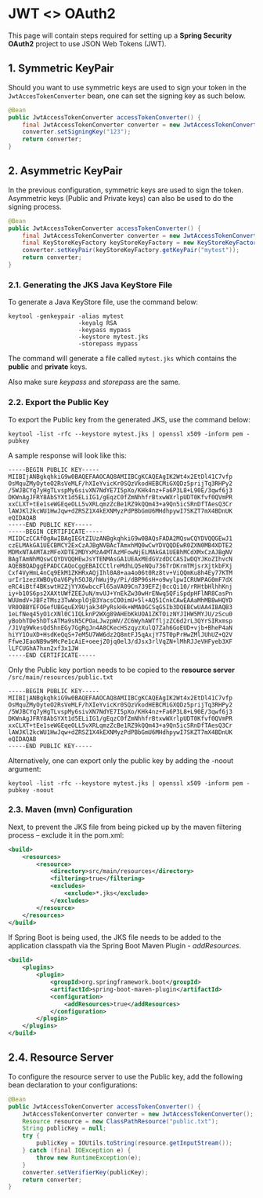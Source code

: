 # JWT <> OAuth2

This page will contain steps required for setting up a **Spring Security OAuth2** project to use JSON Web Tokens (JWT). 

## 1. Symmetric KeyPair

Should you want to use symmetric keys are used to sign your token in the `JwtAccesTokenConverter` bean, one can set the signing key as such below.
 
```java
@Bean
public JwtAccessTokenConverter accessTokenConverter() {
    final JwtAccessTokenConverter converter = new JwtAccessTokenConverter();
    converter.setSigningKey("123");
    return converter;
}
``` 

## 2. Asymmetric KeyPair

In the previous configuration, symmetric keys are used to sign the token. Asymmetric keys (Public and Private keys) can also be used to do the signing process.

```java
@Bean
public JwtAccessTokenConverter accessTokenConverter() {
    final JwtAccessTokenConverter converter = new JwtAccessTokenConverter();
    final KeyStoreKeyFactory keyStoreKeyFactory = new KeyStoreKeyFactory(new ClassPathResource("mytest.jks"), "mypass".toCharArray());
    converter.setKeyPair(keyStoreKeyFactory.getKeyPair("mytest"));
    return converter;
}
``` 

### 2.1. Generating the JKS Java KeyStore File

To generate a Java KeyStore file, use the command below:

```shell script
keytool -genkeypair -alias mytest 
                    -keyalg RSA 
                    -keypass mypass 
                    -keystore mytest.jks 
                    -storepass mypass
```

The command will generate a file called `mytest.jks` which contains the **public** and **private** keys.

Also make sure *keypass* and *storepass* are the same.


### 2.2. Export the Public Key
To export the Public key from the generated JKS, use the command below:

```shell script
keytool -list -rfc --keystore mytest.jks | openssl x509 -inform pem -pubkey
```

A sample response will look like this:

```text
-----BEGIN PUBLIC KEY-----
MIIBIjANBgkqhkiG9w0BAQEFAAOCAQ8AMIIBCgKCAQEAgIK2Wt4x2EtDl41C7vfp
OsMquZMyOyteO2RsVeMLF/hXIeYvicKr0SQzVkodHEBCMiGXQDz5prijTq3RHPy2
/5WJBCYq7yHgTLvspMy6sivXN7NdYE7I5pXo/KHk4nz+Fa6P3L8+L90E/3qwf6j3
DKWnAgJFRY8AbSYXt1d5ELiIG1/gEqzC0fZmNhhfrBtxwWXrlpUDT0Kfvf0QVmPR
xxCLXT+tEe1seWGEqeOLL5vXRLqmzZcBe1RZ9kQQm43+a9Qn5icSRnDfTAesQ3Cr
lAWJKl2kcWU1HwJqw+dZRSZ1X4kEXNMyzPdPBbGmU6MHdhpywI7SKZT7mX4BDnUK
eQIDAQAB
-----END PUBLIC KEY-----
-----BEGIN CERTIFICATE-----
MIIDCzCCAfOgAwIBAgIEGtZIUzANBgkqhkiG9w0BAQsFADA2MQswCQYDVQQGEwJ1
czELMAkGA1UECBMCY2ExCzAJBgNVBAcTAmxhMQ0wCwYDVQQDEwR0ZXN0MB4XDTE2
MDMxNTA4MTAzMFoXDTE2MDYxMzA4MTAzMFowNjELMAkGA1UEBhMCdXMxCzAJBgNV
BAgTAmNhMQswCQYDVQQHEwJsYTENMAsGA1UEAxMEdGVzdDCCASIwDQYJKoZIhvcN
AQEBBQADggEPADCCAQoCggEBAICCtlreMdhLQ5eNQu736TrDKrmTMjsrXjtkbFXj
Cxf4VyHmL4nCq9EkM1ZKHRxAQjIhl0A8+aa4o06t0Rz8tv+ViQQmKu8h4Ey77KTM
urIr1zezXWBOyOaV6Pyh5OJ8/hWuj9y/Pi/dBP96sH+o9wylpwICRUWPAG0mF7dX
eRC4iBtf4BKswtH2ZjYYX6wbccFl65aVA09Cn739EFZj0ccQi10/rRHtbHlhhKnj
iy+b10S6ps2XAXtUWfZEEJuN/mvUJ+YnEkZw30wHrENwq5QFiSpdpHFlNR8CasPn
WUUmdV+JBFzTMsz3TwWxplOjB3YacsCO0imU+5l+AQ51CnkCAwEAAaMhMB8wHQYD
VR0OBBYEFOGefUBGquEX9Ujak34PyRskHk+WMA0GCSqGSIb3DQEBCwUAA4IBAQB3
1eLfNeq45yO1cXNl0C1IQLknP2WXg89AHEbKkUOA1ZKTOizNYJIHW5MYJU/zScu0
yBobhTDe5hDTsATMa9sN5CPOaLJwzpWV/ZC6WyhAWTfljzZC6d2rL3QYrSIRxmsp
/J1Vq9WkesQdShnEGy7GgRgJn4A8CKecHSzqyzXulQ7Zah6GoEUD+vjb+BheP4aN
hiYY1OuXD+HsdKeQqS+7eM5U7WW6dz2Q8mtFJ5qAxjY75T0pPrHwZMlJUhUZ+Q2V
FfweJEaoNB9w9McPe1cAiE+oeejZ0jq0el3/dJsx3rlVqZN+lMhRJJeVHFyeb3XF
lLFCUGhA7hxn2xf3x1JW
-----END CERTIFICATE-----
```

Only the Public key portion needs to be copied to the **resource server** `/src/main/resources/public.txt`

```text
-----BEGIN PUBLIC KEY-----
MIIBIjANBgkqhkiG9w0BAQEFAAOCAQ8AMIIBCgKCAQEAgIK2Wt4x2EtDl41C7vfp
OsMquZMyOyteO2RsVeMLF/hXIeYvicKr0SQzVkodHEBCMiGXQDz5prijTq3RHPy2
/5WJBCYq7yHgTLvspMy6sivXN7NdYE7I5pXo/KHk4nz+Fa6P3L8+L90E/3qwf6j3
DKWnAgJFRY8AbSYXt1d5ELiIG1/gEqzC0fZmNhhfrBtxwWXrlpUDT0Kfvf0QVmPR
xxCLXT+tEe1seWGEqeOLL5vXRLqmzZcBe1RZ9kQQm43+a9Qn5icSRnDfTAesQ3Cr
lAWJKl2kcWU1HwJqw+dZRSZ1X4kEXNMyzPdPBbGmU6MHdhpywI7SKZT7mX4BDnUK
eQIDAQAB
-----END PUBLIC KEY-----
```

Alternatively, one can export only the public key by adding the -noout argument:

```shell script
keytool -list -rfc --keystore mytest.jks | openssl x509 -inform pem -pubkey -noout
```

### 2.3. Maven (mvn) Configuration

Next, to prevent the JKS file from being picked up by the maven filtering process – exclude it in the pom.xml:

```xml
<build>
    <resources>
        <resource>
            <directory>src/main/resources</directory>
            <filtering>true</filtering>
            <excludes>
                <exclude>*.jks</exclude>
            </excludes>
        </resource>
    </resources>
</build>
```

If Spring Boot is being used, the JKS file needs to be added to the application classpath via the Spring Boot Maven Plugin - *addResources*.

```xml
<build>
    <plugins>
        <plugin>
            <groupId>org.springframework.boot</groupId>
            <artifactId>spring-boot-maven-plugin</artifactId>
            <configuration>
                <addResources>true</addResources>
            </configuration>
        </plugin>
    </plugins>
</build>
```

## 2.4. Resource Server 

To configure the resource server to use the Public key, add the following bean declaration to your configurations: 

```java
@Bean
public JwtAccessTokenConverter accessTokenConverter() {
    JwtAccessTokenConverter converter = new JwtAccessTokenConverter();
    Resource resource = new ClassPathResource("public.txt");
    String publicKey = null;
    try {
        publicKey = IOUtils.toString(resource.getInputStream());
    } catch (final IOException e) {
        throw new RuntimeException(e);
    }
    converter.setVerifierKey(publicKey);
    return converter;
}
```